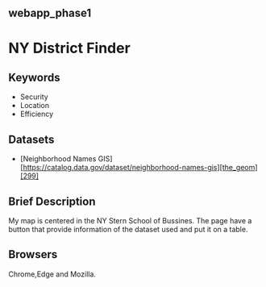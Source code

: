 ## webapp_phase1

# NY District Finder
## Keywords

 - Security
 - Location
 - Efficiency
 
 ## Datasets
 
 - [Neighborhood Names GIS] [https://catalog.data.gov/dataset/neighborhood-names-gis][the_geom][299]
 ## Brief Description
 My map is centered in the NY Stern School of Bussines. The page have a button that provide information of the dataset used and put it on a table.
## Browsers
Chrome,Edge and Mozilla.

